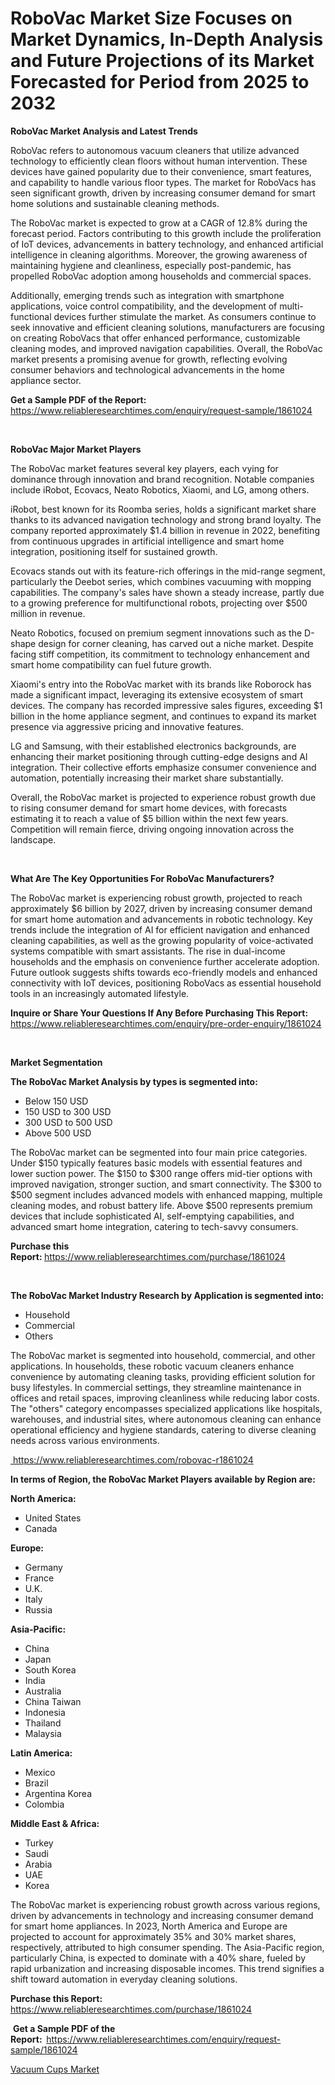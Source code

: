<p><h1>RoboVac Market Size Focuses on Market Dynamics, In-Depth Analysis and Future Projections of its Market Forecasted for Period from 2025 to 2032</h1></p><p><strong>RoboVac Market Analysis and Latest Trends</strong></p>
<p><p>RoboVac refers to autonomous vacuum cleaners that utilize advanced technology to efficiently clean floors without human intervention. These devices have gained popularity due to their convenience, smart features, and capability to handle various floor types. The market for RoboVacs has seen significant growth, driven by increasing consumer demand for smart home solutions and sustainable cleaning methods.</p><p>The RoboVac market is expected to grow at a CAGR of 12.8% during the forecast period. Factors contributing to this growth include the proliferation of IoT devices, advancements in battery technology, and enhanced artificial intelligence in cleaning algorithms. Moreover, the growing awareness of maintaining hygiene and cleanliness, especially post-pandemic, has propelled RoboVac adoption among households and commercial spaces.</p><p>Additionally, emerging trends such as integration with smartphone applications, voice control compatibility, and the development of multi-functional devices further stimulate the market. As consumers continue to seek innovative and efficient cleaning solutions, manufacturers are focusing on creating RoboVacs that offer enhanced performance, customizable cleaning modes, and improved navigation capabilities. Overall, the RoboVac market presents a promising avenue for growth, reflecting evolving consumer behaviors and technological advancements in the home appliance sector.</p></p>
<p><strong>Get a Sample PDF of the Report:&nbsp;</strong> <a href="https://www.reliableresearchtimes.com/enquiry/request-sample/1861024?utm_campaign=2643&utm_medium=2&utm_source=Github&utm_content=ia&utm_term=05042025&utm_id=robovac">https://www.reliableresearchtimes.com/enquiry/request-sample/1861024</a></p>
<p>&nbsp;</p>
<p><strong>RoboVac Major Market Players</strong></p>
<p><p>The RoboVac market features several key players, each vying for dominance through innovation and brand recognition. Notable companies include iRobot, Ecovacs, Neato Robotics, Xiaomi, and LG, among others.</p><p>iRobot, best known for its Roomba series, holds a significant market share thanks to its advanced navigation technology and strong brand loyalty. The company reported approximately $1.4 billion in revenue in 2022, benefiting from continuous upgrades in artificial intelligence and smart home integration, positioning itself for sustained growth.</p><p>Ecovacs stands out with its feature-rich offerings in the mid-range segment, particularly the Deebot series, which combines vacuuming with mopping capabilities. The company's sales have shown a steady increase, partly due to a growing preference for multifunctional robots, projecting over $500 million in revenue.</p><p>Neato Robotics, focused on premium segment innovations such as the D-shape design for corner cleaning, has carved out a niche market. Despite facing stiff competition, its commitment to technology enhancement and smart home compatibility can fuel future growth.</p><p>Xiaomi's entry into the RoboVac market with its brands like Roborock has made a significant impact, leveraging its extensive ecosystem of smart devices. The company has recorded impressive sales figures, exceeding $1 billion in the home appliance segment, and continues to expand its market presence via aggressive pricing and innovative features.</p><p>LG and Samsung, with their established electronics backgrounds, are enhancing their market positioning through cutting-edge designs and AI integration. Their collective efforts emphasize consumer convenience and automation, potentially increasing their market share substantially.</p><p>Overall, the RoboVac market is projected to experience robust growth due to rising consumer demand for smart home devices, with forecasts estimating it to reach a value of $5 billion within the next few years. Competition will remain fierce, driving ongoing innovation across the landscape.</p></p>
<p>&nbsp;</p>
<p><strong>What Are The Key Opportunities For RoboVac Manufacturers?</strong></p>
<p><p>The RoboVac market is experiencing robust growth, projected to reach approximately $6 billion by 2027, driven by increasing consumer demand for smart home automation and advancements in robotic technology. Key trends include the integration of AI for efficient navigation and enhanced cleaning capabilities, as well as the growing popularity of voice-activated systems compatible with smart assistants. The rise in dual-income households and the emphasis on convenience further accelerate adoption. Future outlook suggests shifts towards eco-friendly models and enhanced connectivity with IoT devices, positioning RoboVacs as essential household tools in an increasingly automated lifestyle.</p></p>
<p><strong>Inquire or Share Your Questions If Any Before Purchasing This Report:</strong> <a href="https://www.reliableresearchtimes.com/enquiry/pre-order-enquiry/1861024?utm_campaign=2643&utm_medium=2&utm_source=Github&utm_content=ia&utm_term=05042025&utm_id=robovac">https://www.reliableresearchtimes.com/enquiry/pre-order-enquiry/1861024</a></p>
<p>&nbsp;</p>
<p><strong>Market Segmentation</strong></p>
<p><strong>The RoboVac Market Analysis by types is segmented into:</strong></p>
<p><ul><li>Below 150 USD</li><li>150 USD to 300 USD</li><li>300 USD to 500 USD</li><li>Above 500 USD</li></ul></p>
<p><p>The RoboVac market can be segmented into four main price categories. Under $150 typically features basic models with essential features and lower suction power. The $150 to $300 range offers mid-tier options with improved navigation, stronger suction, and smart connectivity. The $300 to $500 segment includes advanced models with enhanced mapping, multiple cleaning modes, and robust battery life. Above $500 represents premium devices that include sophisticated AI, self-emptying capabilities, and advanced smart home integration, catering to tech-savvy consumers.</p></p>
<p><strong>Purchase this Report:&nbsp;</strong><a href="https://www.reliableresearchtimes.com/purchase/1861024?utm_campaign=2643&utm_medium=2&utm_source=Github&utm_content=ia&utm_term=05042025&utm_id=robovac">https://www.reliableresearchtimes.com/purchase/1861024</a></p>
<p>&nbsp;</p>
<p><strong>The RoboVac Market Industry Research by Application is segmented into:</strong></p>
<p><ul><li>Household</li><li>Commercial</li><li>Others</li></ul></p>
<p><p>The RoboVac market is segmented into household, commercial, and other applications. In households, these robotic vacuum cleaners enhance convenience by automating cleaning tasks, providing efficient solution for busy lifestyles. In commercial settings, they streamline maintenance in offices and retail spaces, improving cleanliness while reducing labor costs. The "others" category encompasses specialized applications like hospitals, warehouses, and industrial sites, where autonomous cleaning can enhance operational efficiency and hygiene standards, catering to diverse cleaning needs across various environments.</p></p>
<p><a href="https://www.reliableresearchtimes.com/robovac-r1861024?utm_campaign=2643&utm_medium=2&utm_source=Github&utm_content=ia&utm_term=05042025&utm_id=robovac">&nbsp;https://www.reliableresearchtimes.com/robovac-r1861024</a></p>
<p><strong>In terms of Region, the RoboVac Market Players available by Region are:</strong></p>
<p>
    <p> <strong> North America: </strong>
        <ul>
            <li>United States</li>
            <li>Canada</li>
        </ul>
        </p> 
    <p> <strong> Europe: </strong>
        <ul>
            <li>Germany</li>
            <li>France</li>
            <li>U.K.</li>
            <li>Italy</li>
            <li>Russia</li>
        </ul>
        </p> 
    <p> <strong> Asia-Pacific: </strong>
        <ul>
            <li>China</li>
            <li>Japan</li>
            <li>South Korea</li>
            <li>India</li>
            <li>Australia</li>
            <li>China Taiwan</li>
            <li>Indonesia</li>
            <li>Thailand</li>
            <li>Malaysia</li>
        </ul>
        </p> 
    <p> <strong> Latin America: </strong>
        <ul>
            <li>Mexico</li>
            <li>Brazil</li>
            <li>Argentina Korea</li>
            <li>Colombia</li>
        </ul>
        </p> 
    <p> <strong> Middle East & Africa: </strong>
        <ul>
            <li>Turkey</li>
            <li>Saudi</li>
            <li>Arabia</li>
            <li>UAE</li>
            <li>Korea</li>
        </ul>
    </p>
    </p>
<p><p>The RoboVac market is experiencing robust growth across various regions, driven by advancements in technology and increasing consumer demand for smart home appliances. In 2023, North America and Europe are projected to account for approximately 35% and 30% market shares, respectively, attributed to high consumer spending. The Asia-Pacific region, particularly China, is expected to dominate with a 40% share, fueled by rapid urbanization and increasing disposable incomes. This trend signifies a shift toward automation in everyday cleaning solutions.</p></p>
<p><strong>Purchase this Report: </strong><a href="https://www.reliableresearchtimes.com/purchase/1861024?utm_campaign=2643&utm_medium=2&utm_source=Github&utm_content=ia&utm_term=05042025&utm_id=robovac">https://www.reliableresearchtimes.com/purchase/1861024</a></p>
<p>&nbsp;<strong>Get a Sample PDF of the Report:&nbsp;&nbsp;</strong><a href="https://www.reliableresearchtimes.com/enquiry/request-sample/1861024?utm_campaign=2643&utm_medium=2&utm_source=Github&utm_content=ia&utm_term=05042025&utm_id=robovac">https://www.reliableresearchtimes.com/enquiry/request-sample/1861024</a></p>
<p><strong></strong></p>
<p><p><a href="https://github.com/dolorespeddico90/Market-Research-Report-List-1/blob/main/vacuum-cups-market.md?utm_campaign=2643&utm_medium=2&utm_source=Github&utm_content=ia&utm_term=05042025&utm_id=robovac">Vacuum Cups Market</a></p></p>